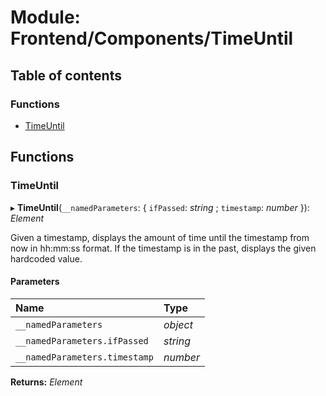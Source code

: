 # Module: Frontend/Components/TimeUntil

## Table of contents

### Functions

- [TimeUntil](frontend_components_timeuntil.md#timeuntil)

## Functions

### TimeUntil

▸ **TimeUntil**(`__namedParameters`: { `ifPassed`: _string_ ; `timestamp`: _number_ }): _Element_

Given a timestamp, displays the amount of time until the timestamp from now in hh:mm:ss format.
If the timestamp is in the past, displays the given hardcoded value.

#### Parameters

| Name                          | Type     |
| :---------------------------- | :------- |
| `__namedParameters`           | _object_ |
| `__namedParameters.ifPassed`  | _string_ |
| `__namedParameters.timestamp` | _number_ |

**Returns:** _Element_
